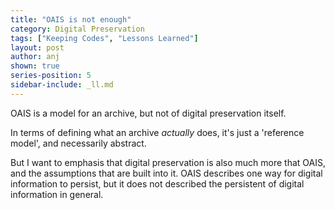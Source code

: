 ```yaml
---
title: "OAIS is not enough"
category: Digital Preservation
tags: ["Keeping Codes", "Lessons Learned"]
layout: post
author: anj
shown: true
series-position: 5
sidebar-include: _ll.md
---
```


OAIS is a model for an archive, but not of digital preservation itself. 

In terms of defining what an archive *actually* does, it's just a 'reference model', and necessarily abstract.

But I want to emphasis that digital preservation is also much more that OAIS, and the assumptions that are built into it.  OAIS describes one way for digital information to persist, but it does not described the persistent of digital information in general.






